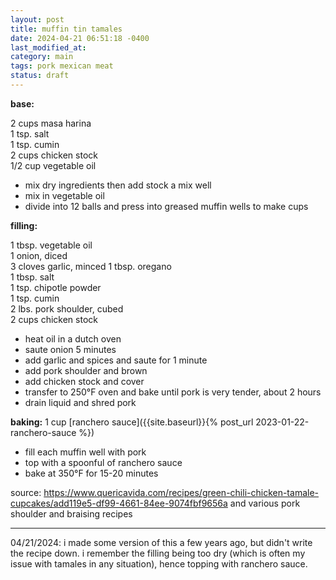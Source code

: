 ```yaml
---
layout: post
title: muffin tin tamales
date: 2024-04-21 06:51:18 -0400
last_modified_at: 
category: main
tags: pork mexican meat
status: draft
---
```


**base:**

2 cups masa harina  
1 tsp. salt  
1 tsp. cumin  
2 cups chicken stock  
1/2 cup vegetable oil 
* mix dry ingredients then add stock a mix well
* mix in vegetable oil
* divide into 12 balls and press into greased muffin wells to make cups

**filling:**

1 tbsp. vegetable oil  
1 onion, diced  
3 cloves garlic, minced
1 tbsp. oregano  
1 tbsp. salt  
1 tsp. chipotle powder  
1 tsp. cumin  
2 lbs. pork shoulder, cubed  
2 cups chicken stock  
* heat oil in a dutch oven
* saute onion 5 minutes
* add garlic and spices and saute for 1 minute
* add pork shoulder and brown
* add chicken stock and cover
* transfer to 250°F oven and bake until pork is very tender, about 2 hours
* drain liquid and shred pork

**baking:**
1 cup [ranchero sauce]({{site.baseurl}}{% post_url 2023-01-22-ranchero-sauce %})
* fill each muffin well with pork
* top with a spoonful of ranchero sauce
* bake at 350°F for 15-20 minutes

source: <https://www.quericavida.com/recipes/green-chili-chicken-tamale-cupcakes/add119e5-df99-4661-84ee-9074fbf9656a> and various pork shoulder and braising recipes

---

04/21/2024: i made some version of this a few years ago, but didn't write the
recipe down. i remember the filling being too dry (which is often my issue with
tamales in any situation), hence topping with ranchero sauce.
